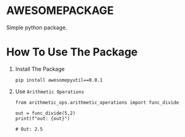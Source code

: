 # AWESOMEPACKAGE

Simple python package.

# How To Use The Package

1. Install The Package
    ```shell
    pip install awesomepyutil==0.0.1
    ```
2. Use `Arithmetic Operations`
    ```shell
    from arithmetic_ops.arithmetic_operations import func_divide

    out = func_divide(5,2)
    print(f"out: {out}")

    # Out: 2.5
    ```


